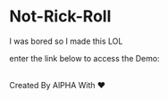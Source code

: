 # Not-Rick-Roll
I was bored so I made this LOL<br>

enter the link below to access the Demo: <br><br>

Created By AlPHA With ❤️
